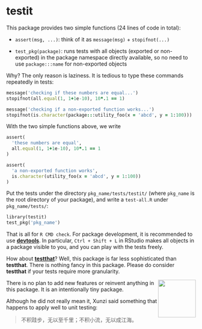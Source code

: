 # testit

This package provides two simple functions (24 lines of code in total):

- `assert(msg, ...)`: think of it as `message(msg)` + `stopifnot(...)`

- `test_pkg(package)`: runs tests with all objects (exported or
  non-exported) in the package namespace directly available, so no need to
  use `package:::name` for non-exported objects

Why? The only reason is laziness. It is tedious to type these commands
repeatedly in tests:

```ruby
message('checking if these numbers are equal...')
stopifnot(all.equal(1, 1+1e-10), 10*.1 == 1)

message('checking if a non-exported function works...')
stopifnot(is.character(package:::utility_foo(x = 'abcd', y = 1:100)))
```

With the two simple functions above, we write

```ruby
assert(
  'these numbers are equal',
  all.equal(1, 1+1e-10), 10*.1 == 1
)

assert(
  'a non-exported function works',
  is.character(utility_foo(x = 'abcd', y = 1:100))
)
```

Put the tests under the directory `pkg_name/tests/testit/` (where `pkg_name`
is the root directory of your package), and write a `test-all.R` under
`pkg_name/tests/`:

```ruby
library(testit)
test_pkg('pkg_name')
```

That is all for `R CMD check`. For package development, it is recommended to
use [**devtools**](http://cran.r-project.org/package=devtools). In
particular, `Ctrl + Shift + L` in RStudio makes all objects in a package
visible to you, and you can play with the tests freely.

How about [**testthat**](http://cran.r-project.org/package=testthat)? Well,
this package is far less sophisticated than **testthat**. There is nothing
fancy in this package. Please do consider **testthat** if your tests require
more granularity.

<img src="http://i.imgur.com/sDsgmfj.jpg" align="right" width="100" />

There is no plan to add new features or reinvent anything in this package.
It is an intentionally tiny package.

Although he did not really mean it, Xunzi said something that happens to
apply well to unit testing:

> 不积跬步，无以至千里；不积小流，无以成江海。

